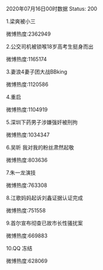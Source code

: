 2020年07月16日00时数据
Status: 200

1.梁爽被小三

微博热度:2362949

2.公交司机被锁喉18岁高考生挺身而出

微博热度:1165174

3.妻浪4妻子团大战BBking

微博热度:1120586

4.重启

微博热度:1104919

5.深圳下药男子涉嫌强奸被刑拘

微博热度:1034347

6.吴昕 我对我的粉丝肃然起敬

微博热度:803636

7.朱一龙演技

微博热度:763308

8.江歌妈妈起诉刘鑫证据认证完成

微博热度:751558

9.首尔宣布彻查已故市长性骚扰案

微博热度:669883

10.QQ 冻结

微博热度:628069

11.获奖小学生父亲发声明致歉

微博热度:620630

12.小学生研究癌症论文一等奖被撤销

微博热度:471158

13.深圳下药男子道歉视频

微博热度:459509

14.郭碧婷近照

微博热度:416849

15.奇葩户型图鉴

微博热度:400746

16.安宰贤具惠善正式离婚

微博热度:377483

17.易烊千玺被工作室偷拍

微博热度:376316

18.归国四子

微博热度:373721

19.瓶邪

微博热度:369405

20.超前点播案原告再度起诉爱奇艺

微博热度:364715

21.heartsignal3

微博热度:360636

22.二十不惑真实

微博热度:358881

23.江南百景图

微博热度:355439

24.李宇春还不跳无价之姐的原因

微博热度:352486

25.湖北700年观音阁被淹到二楼

微博热度:350446

26.恋与制作人动画

微博热度:341654

27.杨幂对NPC撒娇

微博热度:330255

28.一条见证爱情的鲨鱼

微博热度:314750

29.锦绣南歌

微博热度:297431

30.国防部回应美国务院批准售台武器

微博热度:291934

31.当代帅哥有多令人心动

微博热度:279397

32.久诚

微博热度:261491

33.明星讲方言有多好笑

微博热度:254201

34.我国继续对稀土矿实行开采总量控制

微博热度:251613

35.外交部回应特朗普承认劝多国禁用华为

微博热度:236539

36.巴西总统隔离期被鸵鸟咬伤

微博热度:226324

37.小学老师手写55封古书信送毕业生

微博热度:209037

38.好心男子自掏腰包给收百元假币老人

微博热度:208092

39.THE9尼龙大片

微博热度:184596

40.腾讯回应QQ冻结

微博热度:179557

41.山东东营港停车场油罐车爆炸

微博热度:177304

42.北京6月11日来共检测1188万人

微博热度:164524

43.像极了老了之后蹦迪的你

微博热度:161396

44.朱一龙直播

微博热度:160828

45.警方通报男子当街殴打抱摔妻子

微博热度:159051

46.深圳晚霞

微博热度:153153

47.郑恩地AWay

微博热度:148604

48.学好普通话到底有多重要

微博热度:148373

49.规定小学生每周劳动时间有必要吗

微博热度:110114

50.王耀庆自导自演生日祝福

微博热度:109891

